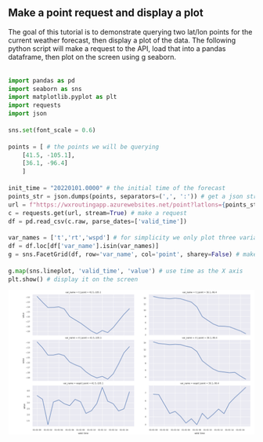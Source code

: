 
## Make a point request and display a plot ##

The goal of this tutorial is to demonstrate querying two lat/lon points for the current weather forecast, then display a plot of the data.  The following python script will make a request to the API, load that into a pandas dataframe, then plot on the screen using g seaborn.

```python

import pandas as pd
import seaborn as sns
import matplotlib.pyplot as plt
import requests
import json

sns.set(font_scale = 0.6)

points = [ # the points we will be querying
    [41.5, -105.1],
    [36.1, -96.4]
    ]

init_time = "20220101.0000" # the initial time of the forecast
points_str = json.dumps(points, separators=(',', ':')) # get a json str for the URL parameter
url = f"https://wxroutingapp.azurewebsites.net/point?latlons={points_str}&itime={init_time}&as_csv=true" # format the URL
c = requests.get(url, stream=True) # make a request
df = pd.read_csv(c.raw, parse_dates=['valid_time'])

var_names = ['t','rt','wspd'] # for simplicity we only plot three variables, too many variables would crowd the screen
df = df.loc[df['var_name'].isin(var_names)]
g = sns.FacetGrid(df, row='var_name', col='point', sharey=False) # make a grid plot

g.map(sns.lineplot, 'valid_time', 'value') # use time as the X axis
plt.show() # display it on the screen

```

 ![plot displayed from single forecast](single.png)
